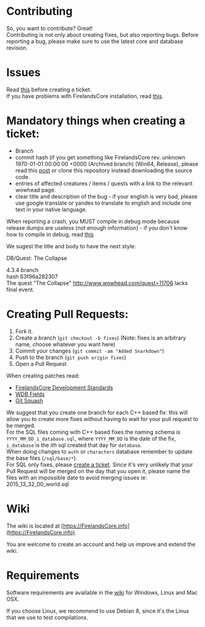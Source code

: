 # Contributing

So, you want to contribute? Great!  
Contributing is not only about creating fixes, but also reporting bugs. Before reporting a bug, please make sure to use the latest core and database revision.

# Issues

Read [this](https://www.FirelandsCore.org/f/topic/37-the-FirelandsCore-issuetracker-and-you/) before creating a ticket.  
If you have problems with FirelandsCore installation, read [this](https://www.FirelandsCore.org/f/topic/1518-trouble-with-your-firelands-install-readme-1st-faqs/).

# Mandatory things when creating a ticket:

-   Branch
-   commit hash (if you get something like FirelandsCore rev. unknown 1970-01-01 00:00:00 +0000 (Archived branch) (Win64, Release), please read this [post](https://www.FirelandsCore.org/f/topic/345-howto-properly-install-git-on-windows-fix-FirelandsCore-rev-1970-01-01-000000-0000/) or clone this repository instead downloading the source code.
-   entries of affected creatures / items / quests with a link to the relevant wowhead page.
-   clear title and description of the bug - if your english is very bad, please use google translate or yandex to translate to english and include one text in your native language.

When reporting a crash, you MUST compile in debug mode because release dumps are useless (not enough information) - if you don't know how to compile in debug, read [this](https://www.FirelandsCore.org/f/topic/1518-trouble-with-your-firelands-install-readme-1st-faqs/#entry47672)

We sugest the title and body to have the next style:

DB/Quest: The Collapse

4.3.4 branch  
hash 63f96a282307  
The quest "The Collapse" http://www.wowhead.com/quest=11706 lacks final event.

# Creating Pull Requests:

1. Fork it.
2. Create a branch (`git checkout -b fixes`) (Note: fixes is an arbitrary name, choose whatever you want here)
3. Commit your changes (`git commit -am "Added Snarkdown"`)
4. Push to the branch (`git push origin fixes`)
5. Open a Pull Request

When creating patches read:

-   [FirelandsCore Development Standards](https://www.FirelandsCore.org/f/topic/6-FirelandsCore-developing-standards/)
-   [WDB Fields](https://www.FirelandsCore.org/f/topic/58-wdb-fields/)
-   [Git Squash](https://ariejan.net/2011/07/05/git-squash-your-latests-commits-into-one/)

We suggest that you create one branch for each C++ based fix: this will allow you to create more fixes without having to wait for your pull request to be merged.  
For the SQL files coming with C++ based fixes the naming schema is `YYYY_MM_DD_i_database.sql`, where `YYYY_MM_DD` is the date of the fix, `i_database` is the _ith_ sql created that day for `database`.  
When doing changes to `auth` or `characters` database remember to update the base files (`/sql/base/*`).  
For SQL only fixes, please [create a ticket](https://github.com/FirelandsCore/FirelandsCore/issues/new).
Since it's very unlikely that your Pull Request will be merged on the day that you open it, please name the files with an impossible date to avoid merging issues ie: 2015_13_32_00_world.sql

# Wiki

The wiki is located at [https://FirelandsCore.info](https://FirelandsCore.info).

You are welcome to create an account and help us improve and extend the wiki.

# Requirements

Software requirements are available in the [wiki](https://www.FirelandsCore.info/display/tc/Requirements) for
Windows, Linux and Mac OSX.

If you choose Linux, we recommend to use Debian 8, since it's the Linux that we use to test compilations.
